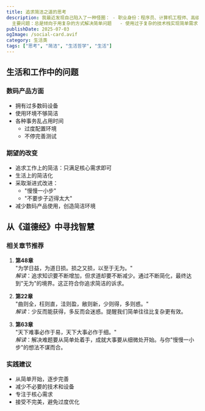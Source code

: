 ```yaml
---
title: 追求简洁之道的思考
description: 我最近发现自己陷入了一种怪圈： - 职业身份：程序员、计算机工程师、高级架构师 -
  主要问题：总是倾向于用复杂的方式解决简单问题   - 使用过于复杂的技术栈实现简单需求   - 解决方案绕弯，不够简洁   - 整体衔接效果一般
publishDate: 2025-07-03
ogImage: /social-card.avif
category: 生活类
tags: ["思考", "简洁", "生活哲学", "生活"]
---
```

## 生活和工作中的问题

### 数码产品方面
- 拥有过多数码设备
- 使用环境不够简洁
- 各种事务乱占用时间
  - 过度配置环境
  - 不停完善测试

### 期望的改变
- 追求工作上的简洁：只满足核心需求即可
- 生活上的简洁化
- 采取渐进式改进：
  - "慢慢一小步"
  - "不要步子迈得太大"
- 减少数码产品使用，创造简洁环境

## 从《道德经》中寻找智慧

### 相关章节推荐

1. **第48章**  
   "为学日益，为道日损。损之又损，以至于无为。"  
   *解读*：追求知识要不断增加，但求道却要不断减少。通过不断简化，最终达到"无为"的境界。这正符合你追求简洁的诉求。

2. **第22章**  
   "曲则全，枉则直，洼则盈，敝则新，少则得，多则惑。"  
   *解读*：少反而能获得，多反而会迷惑。提醒我们简单往往比复杂更有效。

3. **第63章**  
   "天下难事必作于易，天下大事必作于细。"  
   *解读*：解决难题要从简单处着手，成就大事要从细微处开始。与你"慢慢一小步"的想法不谋而合。

### 实践建议
- 从简单开始，逐步完善
- 减少不必要的技术和设备
- 专注于核心需求
- 接受不完美，避免过度优化
